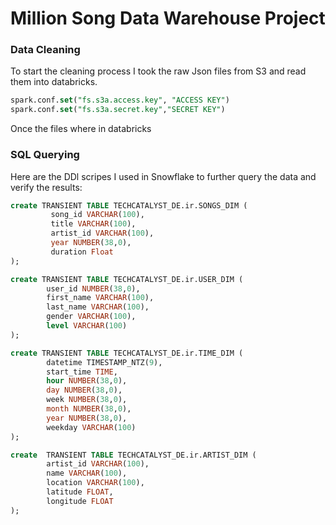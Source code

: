 # Million Song Data Warehouse Project

### Data Cleaning
To start the cleaning process I took the raw Json files from S3 and read them into databricks.

```sql
spark.conf.set("fs.s3a.access.key", "ACCESS KEY")
spark.conf.set("fs.s3a.secret.key","SECRET KEY")
```

Once the files where in databricks 

### SQL Querying
Here are the DDl scripes I used in Snowflake to further query the data and verify the results:

```sql
create TRANSIENT TABLE TECHCATALYST_DE.ir.SONGS_DIM (
         song_id VARCHAR(100),
         title VARCHAR(100),
         artist_id VARCHAR(100),
         year NUMBER(38,0),
         duration Float 
);

create TRANSIENT TABLE TECHCATALYST_DE.ir.USER_DIM (
        user_id NUMBER(38,0),
        first_name VARCHAR(100),
        last_name VARCHAR(100),
        gender VARCHAR(100),
        level VARCHAR(100)       
);

create TRANSIENT TABLE TECHCATALYST_DE.ir.TIME_DIM (
        datetime TIMESTAMP_NTZ(9),
        start_time TIME,
        hour NUMBER(38,0),
        day NUMBER(38,0),
        week NUMBER(38,0),
        month NUMBER(38,0),
        year NUMBER(38,0),
        weekday VARCHAR(100)
);

create  TRANSIENT TABLE TECHCATALYST_DE.ir.ARTIST_DIM (
        artist_id VARCHAR(100),
        name VARCHAR(100),
        location VARCHAR(100),
        latitude FLOAT,
        longitude FLOAT
);
```


